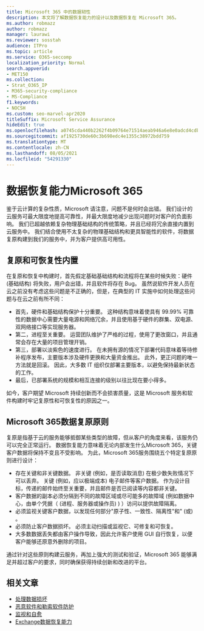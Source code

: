 ```yaml
---
title: Microsoft 365 中的数据韧性
description: 本文将了解数据恢复能力的设计以及数据恢复在 Microsoft 365。
ms.author: robmazz
author: robmazz
manager: laurawi
ms.reviewer: sosstah
audience: ITPro
ms.topic: article
ms.service: O365-seccomp
localization_priority: Normal
search.appverid:
- MET150
ms.collection:
- Strat_O365_IP
- M365-security-compliance
- MS-Compliance
f1.keywords:
- NOCSH
ms.custom: seo-marvel-apr2020
titleSuffix: Microsoft Service Assurance
hideEdit: true
ms.openlocfilehash: a0745cda440b2262f4b09764e71514aeab946a6e8e0adcd4cdbccaffd14c5fe3
ms.sourcegitcommit: af1925730de60c3b698edc4e1355c38972bdd759
ms.translationtype: MT
ms.contentlocale: zh-CN
ms.lasthandoff: 08/05/2021
ms.locfileid: "54291330"
---
```

# <a name="data-resiliency-in-microsoft-365"></a>数据恢复能力Microsoft 365

鉴于云计算的复杂性质，Microsoft 请注意，问题不是何时会出错。 我们设计的云服务可最大限度地提高可靠性，并最大限度地减少出现问题时对客户的负面影响。 我们已超越依赖复杂物理基础结构的传统策略，并且已经将冗余直接内置到云服务中。 我们结合使用不太复杂的物理基础结构和更具智能性的软件，将数据复原构建到我们的服务中，并为客户提供高可用性。

## <a name="resiliency-and-recoverability-are-built-in"></a>复原和可恢复性内置

在复原和恢复中构建时，首先假定基础基础结构和流程将在某些时候失败：硬件 (基础结构) 将失败，用户会出错，并且软件将存在 Bug。 虽然说软件开发人员在云之前没有考虑这些问题是不正确的，但是，在典型的 IT 实施中如何处理这些问题与在云之前有所不同：

- 首先，硬件和基础结构保护十分重要。 这种结构意味着使具有 99.99% 可靠性的数据中心需要大量电源和网络冗余，并且使用基于硬件的群集、双电源、双网络接口等实现服务器。
- 第二，进程至关重要。 运营团队维护了严格的过程，使用了更改窗口，并且通常会存在大量的项目管理开销。
- 第三，部署以淡紫色的速度进行。 在未拥有源的情况下部署代码意味着等待修补程序发布，主要版本涉及硬件更换和大量资金推出。 此外，更正问题的唯一方法就是回滚。 因此，大多数 IT 组织仅部署主要版本，以避免保持最新状态的工作。
- 最后，已部署系统的规模和相互连接的级别以往比现在要小得多。

如今，客户期望 Microsoft 持续创新而不会损害质量，这是 Microsoft 服务和软件构建时牢记复原性和可恢复性的原因之一。

## <a name="microsoft-365-data-resiliency-principles"></a>Microsoft 365数据复原原则

复原是指基于云的服务能够抵御某些类型的故障，但从客户的角度来看，该服务仍可以完全正常运行。 数据恢复能力意味着无论内部发生什么Microsoft 365，关键客户数据将保持不变且不受影响。 为此，Microsoft 365服务围绕五个特定复原原则进行设计：

- 存在关键和非关键数据。 非关键 (例如，是否读取消息) 在极少数失败情况下可以丢弃。 关键 (例如，应以极端成本) 电子邮件等客户数据。 作为设计目标，传递的邮件始终至关重要，并且邮件是否已阅读等内容都非关键。
- 客户数据的副本必须分隔到不同的故障区域或尽可能多的故障域 (例如数据中心，由单个凭据（ (进程、服务器或操作员) ) ）访问以提供故障隔离。 
- 必须监视关键客户数据，以发现任何部分"原子性、一致性、隔离性"和" (或) 。
- 必须防止客户数据损坏。 必须主动扫描或监视它、可修复和可恢复。
- 大多数数据丢失都由客户操作导致，因此允许客户使用 GUI 自行恢复，以便客户能够还原意外删除的项目。

通过针对这些原则构建云服务，再加上强大的测试和验证，Microsoft 365 能够满足并超过客户的要求，同时确保获得持续创新和改进的平台。

## <a name="related-articles"></a>相关文章

- [处理数据损坏](assurance-dealing-with-data-corruption.md)
- [恶意软件和勒索软件防护](assurance-malware-and-ransomware-protection.md)
- [监视和自愈](assurance-monitoring-and-self-healing.md)
- [Exchange数据恢复能力](assurance-exchange-data-resiliency.md)
